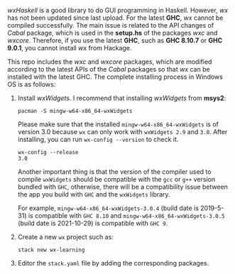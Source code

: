 *wxHaskell* is a good library to do GUI programming in Haskell. However, *wx* has not been updated since last upload. For the latest **GHC**, *wx* cannot be compiled successfully. The main issue is related to the API changes of *Cabal* package, which is used in the **setup.hs** of the packages *wxc* and *wxcore*. Therefore, if you use the latest **GHC**, such as **GHC 8.10.7** or **GHC 9.0.1**, you cannot install *wx* from Hackage.

This repo includes the *wxc* and *wxcore* packages, which are modified according to the latest APIs of the *Cabal* packages so that *wx* can be installed with the latest GHC. The complete installing process in Windows OS is as follows:

1. Install *wxWidgets*. I recommend that installing *wxWidgets* from **msys2**:

   ```shell
   pacman -S mingw-w64-x86_64-wxWidgets
   ```

   Please make sure that the installed `mingw-w64-x86_64-wxWidgets`  is of version 3.0 because `wx` can only work with `wxWidgets 2.9` and `3.0`. After installing, you can run `wx-config --version` to check it.

   ```shell
   wx-config --release
   3.0
   ```

   Another important thing is that the version of the compiler used to compile `wxWidgets` should be compatible with the `gcc` or `g++` version bundled with `GHC`, otherwise, there will be a compatibility issue between the app you build with `GHC` and the `wxWidgets` library.

   For example,  `mingw-w64-x86_64-wxWidgets-3.0.4` (build date is 2019-5-31) is compatible with `GHC 8.10` and `mingw-w64-x86_64-wxWidgets-3.0.5` (build date is 2021-10-29) is compatible with `GHC 9`.

2. Create a new `wx` project such as:

   ```shell
   stack new wx-learning
   ```

3.  Editor the `stack.yaml` file by adding the corresponding packages.